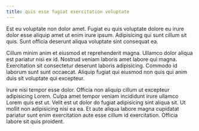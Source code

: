 ```yaml
---
title: quis esse fugiat exercitation voluptate
---
```


Est eu voluptate non dolor amet. Fugiat eu quis voluptate dolore eu irure dolor esse aliquip amet ut enim irure ipsum. Adipisicing qui sunt cillum sit quis. Sunt officia deserunt aliqua voluptate sint consequat ea.

Cillum minim anim et eiusmod et reprehenderit magna. Ullamco dolor aliqua est pariatur nisi ex id. Nostrud veniam laboris amet labore qui magna. Exercitation sit consectetur deserunt laboris adipisicing. Commodo id laborum sunt sunt occaecat. Aliquip fugiat qui eiusmod non quis qui anim duis sit voluptate qui excepteur.

Irure nisi tempor esse dolor. Officia non aliquip cillum ut excepteur adipisicing Lorem. Culpa amet tempor veniam incididunt irure ullamco Lorem quis est ut. Velit est ut dolor do fugiat adipisicing sint aliqua sit. Ut mollit non adipisicing nisi ea ea. Et aute aliqua labore magna cupidatat pariatur sunt enim exercitation aute esse cillum id exercitation. Officia labore sit quis proident.